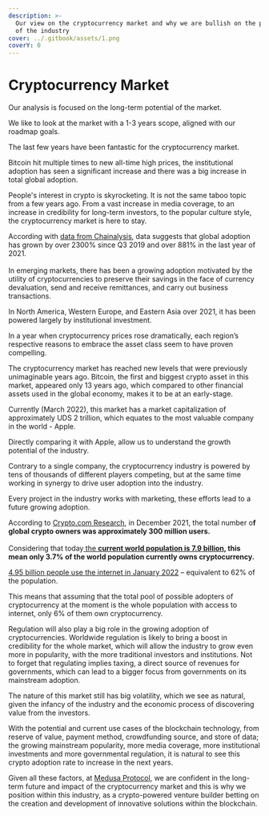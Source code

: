 ```yaml
---
description: >-
  Our view on the cryptocurrency market and why we are bullish on the potential
  of the industry
cover: ../.gitbook/assets/1.png
coverY: 0
---
```


# Cryptocurrency Market

Our analysis is focused on the long-term potential of the market.

We like to look at the market with a 1-3 years scope, aligned with our roadmap goals.

The last few years have been fantastic for the cryptocurrency market.

Bitcoin hit multiple times to new all-time high prices, the institutional adoption has seen a significant increase and there was a big increase in total global adoption.

People's interest in crypto is skyrocketing. It is not the same taboo topic from a few years ago. From a vast increase in media coverage, to an increase in credibility for long-term investors, to the popular culture style, the cryptocurrency market is here to stay.

According with [data from Chainalysis](https://blog.chainalysis.com/reports/2021-global-crypto-adoption-index/), data suggests that global adoption has grown by over 2300% since Q3 2019 and over 881% in the last year of 2021. \
&#x20;\
In emerging markets, there has been a growing adoption motivated by the utility of cryptocurrencies to preserve their savings in the face of currency devaluation, send and receive remittances, and carry out business transactions.

In North America, Western Europe, and Eastern Asia over 2021, it has been powered largely by institutional investment.&#x20;

In a year when cryptocurrency prices rose dramatically, each region’s respective reasons to embrace the asset class seem to have proven compelling.

The cryptocurrency market has reached new levels that were previously unimaginable years ago. Bitcoin, the first and biggest crypto asset in this market, appeared only 13 years ago, which compared to other financial assets used in the global economy, makes it to be at an early-stage.

Currently (March 2022), this market has a market capitalization of approximately UDS 2 trillion, which equates to the most valuable company in the world - Apple.&#x20;

Directly comparing it with Apple, allow us to understand the growth potential of the industry.&#x20;

Contrary to a single company, the cryptocurrency industry is powered by tens of thousands of different players competing, but at the same time working in synergy to drive user adoption into the industry.

Every project in the industry works with marketing, these efforts lead to a future growing adoption.

According to [Crypto.com Research](https://finance.yahoo.com/news/global-crypto-users-reach-1-101646507.html), in December 2021, the total number o**f global crypto owners was approximately 300 million users.** \
\
Considering that today[ the **current world population is 7.9 billion**](https://www.worldometers.info/world-population/)**, this mean only 3.7% of the world population currently owns cryptocurrency.**&#x20;

[4.95 billion people use the internet in January 2022](https://datareportal.com/global-digital-overview) – equivalent to 62% of the population.&#x20;

This means that assuming that the total pool of possible adopters of cryptocurrency at the moment is the whole population with access to internet, only 6% of them own cryptocurrency.

Regulation will also play a big role in the growing adoption of cryptocurrencies. Worldwide regulation is likely to bring a boost in credibility for the whole market, which will allow the industry to grow even more in popularity, with the more traditional investors and institutions. Not to forget that regulating implies taxing, a direct source of revenues for governments, which can lead to a bigger focus from governments on its mainstream adoption.

The nature of this market still has big volatility, which we see as natural, given the infancy of the industry and the economic process of discovering value from the investors.

With the potential and current use cases of the blockchain technology, from reserve of value, payment method, crowdfunding source, and store of data; the growing mainstream popularity, more media coverage, more institutional investments and more governmental regulation, it is natural to see this crypto adoption rate to increase in the next years.&#x20;

Given all these factors, at [Medusa Protocol](https://medusaprotocol.com), we are confident in the long-term future and impact of the cryptocurrency market and this is why we position within this industry, as a crypto-powered venture builder betting on the creation and development of innovative solutions within the blockchain.
